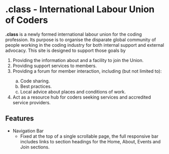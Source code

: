 # .class - International Labour Union of Coders
<strong>.class</strong> is a newly formed international labour union for the coding profession.
Its purpose is to organise the disparate global community of people working in the coding industry
for both internal support and external advocacy.
This site is designed to support those goals by
<ol>
    <li>Providing the information about and a facility to join the Union.</li>
    <li>Providing support services to members.</li>
    <li>Providing a forum for member interaction, including (but not limited to):</li>
        <ol type="a">
            <li>Code sharing.</li>
            <li>Best practices.</li>
            <li>Local advice about places and conditions of work.</li>
        </ol>
    <li>Act as a resource hub for coders seeking services and accredited service providers.</li>
</ol>

## Features
-   Navigation Bar
    - Fixed at the top of a single scrollable page, the full responsive bar includes links to 
    section headings for the Home, About, Events and Join sections.

